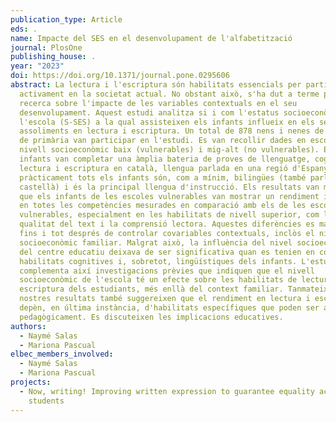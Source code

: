 ```yaml
---
publication_type: Article
eds: .
name: Impacte del SES en el desenvolupament de l'alfabetització
journal: PlosOne
publishing_house: .
year: "2023"
doi: https://doi.org/10.1371/journal.pone.0295606
abstract: La lectura i l'escriptura són habilitats essencials per participar
  activament en la societat actual. No obstant això, s'ha dut a terme poca
  recerca sobre l'impacte de les variables contextuals en el seu
  desenvolupament. Aquest estudi analitza si i com l'estatus socioeconòmic de
  l'escola (S-SES) a la qual assisteixen els infants influeix en els seus
  assoliments en lectura i escriptura. Un total de 878 nens i nenes de 2n i 4t
  de primària van participar en l'estudi. Es van recollir dades en escoles de
  nivell socioeconòmic baix (vulnerables) i mig-alt (no vulnerables). Els
  infants van completar una àmplia bateria de proves de llenguatge, cognició i
  lectura i escriptura en català, llengua parlada en una regió d'Espanya on
  pràcticament tots els infants són, com a mínim, bilingües (també parlen
  castellà) i és la principal llengua d'instrucció. Els resultats van mostrar
  que els infants de les escoles vulnerables van mostrar un rendiment inferior
  en totes les competències mesurades en comparació amb els de les escoles no
  vulnerables, especialment en les habilitats de nivell superior, com la
  qualitat del text i la comprensió lectora. Aquestes diferències es mantenien
  fins i tot després de controlar covariables contextuals, inclòs el nivell
  socioeconòmic familiar. Malgrat això, la influència del nivel socioeconòmic
  del centre educatiu deixava de ser significativa quan es tenien en compte les
  habilitats cognitives i, sobretot, lingüístiques dels infants. L'estudi
  complementa així investigacions prèvies que indiquen que el nivell
  socioeconòmic de l'escola té un efecte sobre les habilitats de lectura i
  escriptura dels estudiants, més enllà del context familiar. Tanmateix, els
  nostres resultats també suggereixen que el rendiment en lectura i escriptura
  depèn, en última instància, d'habilitats específiques que poden ser abordades
  pedagògicament. Es discuteixen les implicacions educatives.
authors:
  - Naymé Salas
  - Mariona Pascual
elbec_members_involved:
  - Naymé Salas
  - Mariona Pascual
projects:
  - Now, writing! Improving written expression to guarantee equality across
    students
---
```

